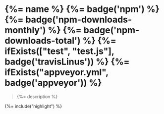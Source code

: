 # {%= name %} {%= badge('npm') %} {%= badge('npm-downloads-monthly') %}  {%= badge('npm-downloads-total') %} {%= ifExists(["test", "test.js"], badge('travisLinus')) %} {%= ifExists("appveyor.yml", badge('appveyor')) %}

> {%= description %}

{%= include("highlight") %}
